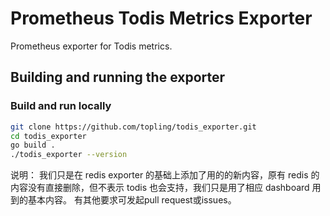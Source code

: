 # Prometheus Todis Metrics Exporter
Prometheus exporter for Todis metrics.

## Building and running the exporter

### Build and run locally

```sh
git clone https://github.com/topling/todis_exporter.git
cd todis_exporter
go build .
./todis_exporter --version
```

说明：
我们只是在 redis exporter 的基础上添加了用的的新内容，原有 redis 的内容没有直接删除，但不表示 todis 也会支持，我们只是用了相应 dashboard 用到的基本内容。
有其他要求可发起pull request或issues。

